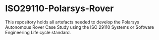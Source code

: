 # ISO29110-Polarsys-Rover
This repository holds all artefacts needed to develop the Polarsys Autonomous Rover Case Study using the ISO 29110 Systems or Software Engineering Life cycle standard.

